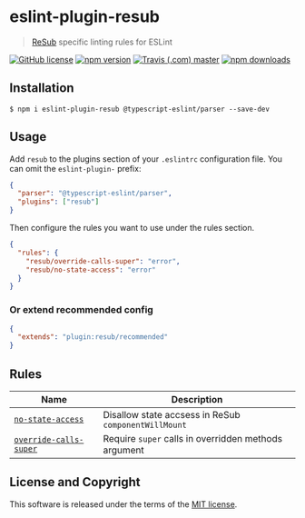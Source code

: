 # eslint-plugin-resub

> [ReSub](https://github.com/microsoft/ReSub) specific linting rules for ESLint

[![GitHub license](https://img.shields.io/badge/license-MIT-blue.svg?style=flat-square)](https://github.com/a-tarasyuk/eslint-plugin-resub/blob/master/LICENSE) [![npm version](https://img.shields.io/npm/v/eslint-plugin-resub.svg?style=flat-square)](https://www.npmjs.com/package/eslint-plugin-resub) [![Travis (.com) master](https://img.shields.io/travis/com/a-tarasyuk/eslint-plugin-resub?style=flat-square)](https://travis-ci.com/a-tarasyuk/eslint-plugin-resub) [![npm downloads](https://img.shields.io/npm/dm/eslint-plugin-resub.svg?style=flat-square)](https://www.npmjs.com/package/eslint-plugin-resub)

## Installation

```
$ npm i eslint-plugin-resub @typescript-eslint/parser --save-dev
```

## Usage

Add `resub` to the plugins section of your `.eslintrc` configuration file. You can omit the `eslint-plugin-` prefix:

```json
{
  "parser": "@typescript-eslint/parser",
  "plugins": ["resub"]
}
```

Then configure the rules you want to use under the rules section.

```json
{
  "rules": {
    "resub/override-calls-super": "error",
    "resub/no-state-access": "error"
  }
}
```

### Or extend recommended config

```json
{
  "extends": "plugin:resub/recommended"
}
```

## Rules

| Name                                                           | Description                                          |
| -------------------------------------------------------------- | ---------------------------------------------------- |
| [`no-state-access`](./docs/rules/no-state-access.md)              | Disallow state accsess in ReSub `componentWillMount` |
| [`override-calls-super`](./docs/rules/override-calls-super.md) | Require `super` calls in overridden methods argument |

## License and Copyright

This software is released under the terms of the [MIT license](https://github.com/a-tarasyuk/eslint-plugin-resub/blob/master/LICENSE.md).
